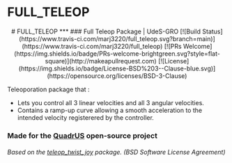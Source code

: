 # FULL_TELEOP

<p align="center">
  # FULL_TELEOP
  ***
  ### Full Teleop Package | UdeS-GRO
  [![Build Status](https://www.travis-ci.com/marj3220/full_teleop.svg?branch=main)](https://www.travis-ci.com/marj3220/full_teleop) [![PRs Welcome](https://img.shields.io/badge/PRs-welcome-brightgreen.svg?style=flat-square)](http://makeapullrequest.com) [![License](https://img.shields.io/badge/License-BSD%203--Clause-blue.svg)](https://opensource.org/licenses/BSD-3-Clause)
</p>


Teleoporation package that : 
* Lets you control all 3 linear velocities and all 3 angular velocities.
* Contains a ramp-up curve allowing a smooth acceleration to the intended velocity registerered by the controller.

### Made for the [QuadrUS](https://github.com/olivierfournier2/S4H2021-QuadrUS) open-source project 

###### Based on the [teleop_twist_joy](https://github.com/ros-teleop/teleop_twist_joy) package. (BSD Software License Agreement)
